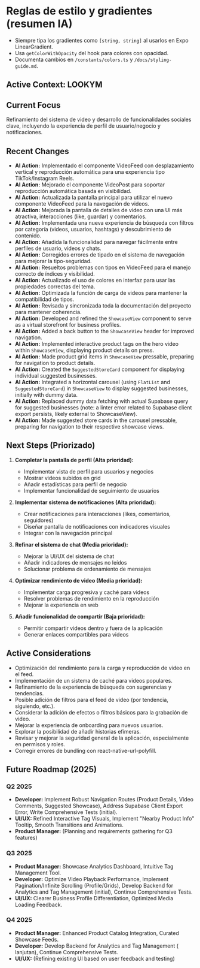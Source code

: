 # Reglas de estilo y gradientes (resumen IA)

- Siempre tipa los gradientes como `[string, string]` al usarlos en Expo LinearGradient.
- Usa `getColorWithOpacity` del hook para colores con opacidad.
- Documenta cambios en `/constants/colors.ts` y `/docs/styling-guide.md`.

## Active Context: LOOKYM

## Current Focus

Refinamiento del sistema de video y desarrollo de funcionalidades sociales clave, incluyendo la experiencia de perfil de usuario/negocio y notificaciones.

## Recent Changes

- **AI Action:** Implementado el componente VideoFeed con desplazamiento vertical y reproducción automática para una experiencia tipo TikTok/Instagram Reels.
- **AI Action:** Mejorado el componente VideoPost para soportar reproducción automática basada en visibilidad.
- **AI Action:** Actualizada la pantalla principal para utilizar el nuevo componente VideoFeed para la navegación de videos.
- **AI Action:** Mejorada la pantalla de detalles de video con una UI más atractiva, interacciones (like, guardar) y comentarios.
- **AI Action:** Implementada una nueva experiencia de búsqueda con filtros por categoría (videos, usuarios, hashtags) y descubrimiento de contenido.
- **AI Action:** Añadida la funcionalidad para navegar fácilmente entre perfiles de usuario, videos y chats.
- **AI Action:** Corregidos errores de tipado en el sistema de navegación para mejorar la tipo-seguridad.
- **AI Action:** Resueltos problemas con tipos en VideoFeed para el manejo correcto de índices y visibilidad.
- **AI Action:** Actualizado el uso de colores en interfaz para usar las propiedades correctas del tema.
- **AI Action:** Optimizada la función de carga de videos para mantener la compatibilidad de tipos.
- **AI Action:** Revisada y sincronizada toda la documentación del proyecto para mantener coherencia.
- **AI Action:** Developed and refined the `ShowcaseView` component to serve as a virtual storefront for business profiles.
- **AI Action:** Added a back button to the `ShowcaseView` header for improved navigation.
- **AI Action:** Implemented interactive product tags on the hero video within `ShowcaseView`, displaying product details on press.
- **AI Action:** Made product grid items in `ShowcaseView` pressable, preparing for navigation to product details.
- **AI Action:** Created the `SuggestedStoreCard` component for displaying individual suggested businesses.
- **AI Action:** Integrated a horizontal carousel (using `FlatList` and `SuggestedStoreCard`) in `ShowcaseView` to display suggested businesses, initially with dummy data.
- **AI Action:** Replaced dummy data fetching with actual Supabase query for suggested businesses (note: a linter error related to Supabase client export persists, likely external to ShowcaseView).
- **AI Action:** Made suggested store cards in the carousel pressable, preparing for navigation to their respective showcase views.

## Next Steps (Priorizado)

1. **Completar la pantalla de perfil (Alta prioridad):**
   - Implementar vista de perfil para usuarios y negocios
   - Mostrar videos subidos en grid
   - Añadir estadísticas para perfil de negocio
   - Implementar funcionalidad de seguimiento de usuarios

2. **Implementar sistema de notificaciones (Alta prioridad):**
   - Crear notificaciones para interacciones (likes, comentarios, seguidores)
   - Diseñar pantalla de notificaciones con indicadores visuales
   - Integrar con la navegación principal

3. **Refinar el sistema de chat (Media prioridad):**
   - Mejorar la UI/UX del sistema de chat
   - Añadir indicadores de mensajes no leídos
   - Solucionar problema de ordenamiento de mensajes

4. **Optimizar rendimiento de video (Media prioridad):**
   - Implementar carga progresiva y caché para videos
   - Resolver problemas de rendimiento en la reproducción
   - Mejorar la experiencia en web

5. **Añadir funcionalidad de compartir (Baja prioridad):**
   - Permitir compartir videos dentro y fuera de la aplicación
   - Generar enlaces compartibles para videos

## Active Considerations

- Optimización del rendimiento para la carga y reproducción de video en el feed.
- Implementación de un sistema de caché para videos populares.
- Refinamiento de la experiencia de búsqueda con sugerencias y tendencias.
- Posible adición de filtros para el feed de video (por tendencia, siguiendo, etc.).
- Considerar la adición de efectos o filtros básicos para la grabación de video.
- Mejorar la experiencia de onboarding para nuevos usuarios.
- Explorar la posibilidad de añadir historias efímeras.
- Revisar y mejorar la seguridad general de la aplicación, especialmente en permisos y roles.
- Corregir errores de bundling con react-native-url-polyfill.

## Future Roadmap (2025)

### Q2 2025

- **Developer:** Implement Robust Navigation Routes (Product Details, Video Comments, Suggested Showcase), Address Supabase Client Export Error, Write Comprehensive Tests (initial).
- **UI/UX:** Refined Interactive Tag Visuals, Implement "Nearby Product Info" Tooltip, Smooth Transitions and Animations.
- **Product Manager:** (Planning and requirements gathering for Q3 features)

### Q3 2025

- **Product Manager:** Showcase Analytics Dashboard, Intuitive Tag Management Tool.
- **Developer:** Optimize Video Playback Performance, Implement Pagination/Infinite Scrolling (Profile/Grids), Develop Backend for Analytics and Tag Management (initial), Continue Comprehensive Tests.
- **UI/UX:** Clearer Business Profile Differentiation, Optimized Media Loading Feedback.

### Q4 2025

- **Product Manager:** Enhanced Product Catalog Integration, Curated Showcase Feeds.
- **Developer:** Develop Backend for Analytics and Tag Management ( lanjutan), Continue Comprehensive Tests.
- **UI/UX:** (Refining existing UI based on user feedback and testing)
